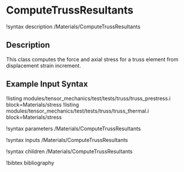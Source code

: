 # ComputeTrussResultants

!syntax description /Materials/ComputeTrussResultants

## Description

This class computes the force and axial stress for a truss element from displacement strain increment.

## Example Input Syntax

!listing modules/tensor_mechanics/test/tests/truss/truss_prestress.i block=Materials/stress
!listing modules/tensor_mechanics/test/tests/truss/truss_thermal.i block=Materials/stress

!syntax parameters /Materials/ComputeTrussResultants

!syntax inputs /Materials/ComputeTrussResultants

!syntax children /Materials/ComputeTrussResultants

!bibtex bibliography
